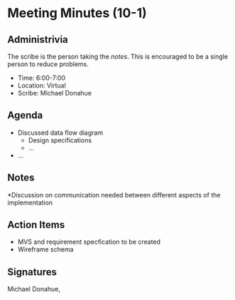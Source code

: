 
# Meeting Minutes (10-1)

## Administrivia
The scribe is the person taking the _notes_. This is encouraged to be a single person to reduce problems.
* Time: 6:00-7:00
* Location: Virtual
* Scribe: Michael Donahue

## Agenda
* Discussed data flow diagram 
  * Design specifications
  * ...
* ...

## Notes
*Discussion on communication needed between different aspects of the implementation 

## Action Items
* MVS and requirement specfication to be created 
* Wireframe schema 

## Signatures
Michael Donahue, 
